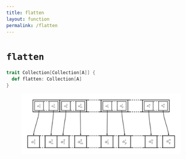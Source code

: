 ```yaml
---
title: flatten
layout: function
permalink: /flatten
---
```


# `flatten`

~~~ scala
trait Collection[Collection[A]] {
  def flatten: Collection[A]
}
~~~

<figure class="diagram">
  <img src="images/flatten.svg" alt="flatten function">
  <!-- <figcaption class="diagram-desc"></figcaption> -->
</figure>
